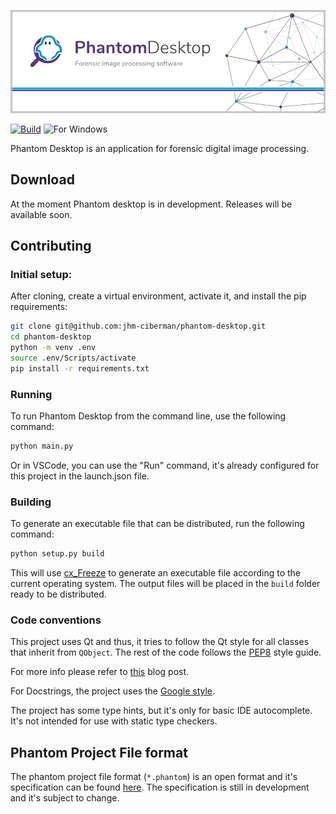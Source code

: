 
![Phantom Desktop Logo](./docs/banner.png)

[![Build](https://github.com/jhm-ciberman/phantom-desktop/actions/workflows/build.yaml/badge.svg?branch=master)](https://github.com/jhm-ciberman/phantom-desktop/actions/workflows/build.yaml)
![For Windows](https://img.shields.io/badge/for-Windows-blue)

Phantom Desktop is an application for forensic digital image processing.

## Download

At the moment Phantom desktop is in development. Releases will be available soon.

## Contributing
### Initial setup:

After cloning, create a virtual environment, activate it, and install the pip requirements:

```bash
git clone git@github.com:jhm-ciberman/phantom-desktop.git
cd phantom-desktop
python -m venv .env
source .env/Scripts/activate
pip install -r requirements.txt
```

### Running

To run Phantom Desktop from the command line, use the following command:

```bash
python main.py
```

Or in VSCode, you can use the "Run" command, it's already configured for this project in the launch.json file.

### Building

To generate an executable file that can be distributed, run the following command:

```bash
python setup.py build
```

This will use [cx_Freeze](https://cx-freeze.readthedocs.io/en/latest/) to generate an executable file according to the current operating system. The output files will be placed in the `build` folder ready to be distributed.

### Code conventions

This project uses Qt and thus, it tries to follow the Qt style for all classes that inherit from `QObject`. The rest of the code follows the [PEP8](https://www.python.org/dev/peps/pep-0008/) style guide.

For more info please refer to [this](http://bitesofcode.blogspot.com/2011/10/pyqt-coding-style-guidelines.html) blog post.

For Docstrings, the project uses the [Google style](https://github.com/google/styleguide/blob/gh-pages/pyguide.md#38-comments-and-docstrings).

The project has some type hints, but it's only for basic IDE autocomplete. It's not intended for use with static type checkers.

## Phantom Project File format

The phantom project file format (`*.phantom`) is an open format and it's specification can be found [here](./docs/phantom_project_file_format.md). The specification is still in development and it's subject to change.
